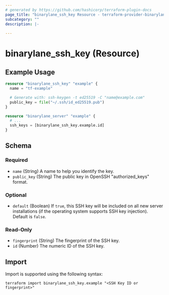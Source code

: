 ```yaml
---
# generated by https://github.com/hashicorp/terraform-plugin-docs
page_title: "binarylane_ssh_key Resource - terraform-provider-binarylane"
subcategory: ""
description: |-
  
---
```


# binarylane_ssh_key (Resource)



## Example Usage

```terraform
resource "binarylane_ssh_key" "example" {
  name = "tf-example"

  # Generate with: ssh-keygen -t ed25519 -C "name@example.com"
  public_key = file("~/.ssh/id_ed25519.pub")
}

resource "binarylane_server" "example" {
  # ...
  ssh_keys = [binarylane_ssh_key.example.id]
}
```

<!-- schema generated by tfplugindocs -->
## Schema

### Required

- `name` (String) A name to help you identify the key.
- `public_key` (String) The public key in OpenSSH "authorized_keys" format.

### Optional

- `default` (Boolean) If `true`, this SSH key will be included on all new server installations (if the operating system supports SSH key injection). Default is `false`.

### Read-Only

- `fingerprint` (String) The fingerprint of the SSH key.
- `id` (Number) The numeric ID of the SSH key.

## Import

Import is supported using the following syntax:

```shell
terraform import binarylane_ssh_key.example "<SSH Key ID or fingerprint>"
```
